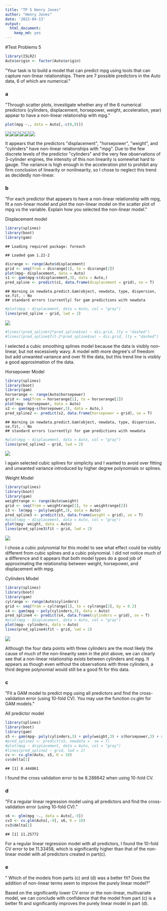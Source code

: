 ```yaml
---
title: "TP 5 Henry Jones"
author: "Henry Jones"
date: '2022-04-13'
output: 
  html_document: 
    keep_md: yes
---
```




#Test Problems 5

```r
library(ISLR2)
Auto$origin <- factor(Auto$origin)
```
"Your task is to build a model that can predict mpg using tools that can capture non-linear relationships. There are 7 possible predictors in the Auto data, 6 of which are numerical."

### a
"Through scatter plots, investigate whether any of the 6 numerical predictors (cylinders, displacement, horsepower, weight, acceleration, year) appear to have a non-linear relationship with mpg."

```r
plot(mpg ~., data = Auto[,-c(8,9)])
```

![](TP5_nonlinear_problems_files/figure-html/unnamed-chunk-2-1.png)<!-- -->![](TP5_nonlinear_problems_files/figure-html/unnamed-chunk-2-2.png)<!-- -->![](TP5_nonlinear_problems_files/figure-html/unnamed-chunk-2-3.png)<!-- -->![](TP5_nonlinear_problems_files/figure-html/unnamed-chunk-2-4.png)<!-- -->![](TP5_nonlinear_problems_files/figure-html/unnamed-chunk-2-5.png)<!-- -->![](TP5_nonlinear_problems_files/figure-html/unnamed-chunk-2-6.png)<!-- -->

It appears that the predictors "displacement", "horsepower", "weight", and "cylinders" have non-linear relationships with "mpg". Due to the few discrete levels of the predictor "cylinders" and the very few observations of 3-cylinder engines, the intensity of this non linearity is somewhat hard to gauge. The variance is high enough in the acceleration plot to prohibit any firm conclusion of linearity or nonlinearity, so I chose to neglect this trend as decidedly non-linear.

### b
"For each predictor that appears to have a non-linear relationship with mpg, fit a non-linear model and plot the non-linear model on the scatter plot of mpg vs the variable. Explain how you selected the non-linear model."

Displacement model

```r
library(splines)
library(boot)
library(gam)
```

```
## Loading required package: foreach
```

```
## Loaded gam 1.22-2
```

```r
disrange <- range(Auto$displacement)
grid <- seq(from = disrange[1], to = disrange[2])
plot(mpg~ displacement, data = Auto)
s1 <- gam(mpg~s(displacement,3), data = Auto,)
pred_spline <- predict(s1, data.frame(displacement = grid), se = T)
```

```
## Warning in newdata.predict.Gam(object, newdata, type, dispersion, se.fit, : No
## standard errors (currently) for gam predictions with newdata
```

```r
#plot(mpg ~ displacement, data = Auto, col = "gray")
lines(pred_spline ~ grid, lwd = 2)
```

![](TP5_nonlinear_problems_files/figure-html/unnamed-chunk-3-1.png)<!-- -->

```r
#lines((pred_spline+2*pred_spline$se) ~ dis.grid, lty = "dashed")
#lines((pred_spline$fit-2*pred_spline$se) ~ dis.grid, lty = "dashed")
```
I selected a cubic smoothing splines model because the data is visibly non-linear, but not excessively wavy. A model with more degree's of freedom but add unwanted variance and over fit the data, but this trend line is visibly a good approximation of the data.

Horsepower Model


```r
library(splines)
library(boot)
library(gam)
horserange <- range(Auto$horsepower)
grid <- seq(from = horserange[1], to = horserange[2])
plot(mpg~ horsepower, data = Auto)
s2 <- gam(mpg~s(horsepower,3), data = Auto,)
pred_spline2 <- predict(s2, data.frame(horsepower = grid), se = T)
```

```
## Warning in newdata.predict.Gam(object, newdata, type, dispersion, se.fit, : No
## standard errors (currently) for gam predictions with newdata
```

```r
#plot(mpg ~ displacement, data = Auto, col = "gray")
lines(pred_spline2 ~ grid, lwd = 2)
```

![](TP5_nonlinear_problems_files/figure-html/unnamed-chunk-4-1.png)<!-- -->

I again selected cubic splines for simplicity and I wanted to avoid over fitting and unwanted variance introduced by higher degree polynomials or splines.

Weight Model

```r
library(splines)
library(boot)
library(gam)
weightrange <- range(Auto$weight)
grid <- seq(from = weightrange[1], to = weightrange[2])
s3 <- lm(mpg ~ poly(weight,3), data = Auto)
pred_spline3 <- predict(s3, data.frame(weight = grid), se = T)
#plot(mpg ~ displacement, data = Auto, col = "gray")
plot(mpg~ weight, data = Auto)
lines(pred_spline3$fit ~ grid, lwd = 2)
```

![](TP5_nonlinear_problems_files/figure-html/unnamed-chunk-5-1.png)<!-- -->

I chose a cubic polynomial for this model to see what effect could be visibly different from cubic splines and a cubic polynomial. I did not notice much of a difference and it appears that both model types do a good job of approximating the relationship between weight, horsepower, and displacement with mpg.

Cylinders Model

```r
library(splines)
library(boot)
library(gam)
cylrange <- range(Auto$cylinders)
grid <- seq(from = cylrange[1], to = cylrange[2], by = 0.2)
s4 <- gam(mpg ~ poly(cylinders,3), data = Auto)
pred_spline4 <- predict(s4, data.frame(cylinders = grid), se = T)
#plot(mpg ~ displacement, data = Auto, col = "gray")
plot(mpg~ cylinders, data = Auto)
lines(pred_spline4$fit ~ grid, lwd = 2)
```

![](TP5_nonlinear_problems_files/figure-html/unnamed-chunk-6-1.png)<!-- -->

Although the four data points with three cylinders are the most likely the cause of much of the non-linearity seen in the plot above, we can clearly see that a non-linear relationship exists between cylinders and mpg. It appears as though even without the observations with three cylinders, a third degree polynomial would still be a good fit for this data. 


### c
"Fit a GAM model to predict mpg using all predictors and find the cross-validation error (using 10-fold CV). You may use the function cv.glm for GAM models."

All predictor model

```r
library(splines)
library(boot)
library(gam)
s5 <- gam(mpg~ poly(cylinders,3) + poly(weight,3) + s(horsepower,3) + s(displacement,3) + acceleration + year + origin, data = Auto,)
#pred_spline2 <- predict(s5, newdata =  se = T)
#plot(mpg ~ displacement, data = Auto, col = "gray")
#lines(pred_spline2 ~ grid, lwd = 2)
cv <- cv.glm(Auto, s5, K = 10)
cv$delta[1]
```

```
## [1] 8.444861
```

I found the cross validation error to be 8.288642 when using 10-fold CV.


### d
"Fit a regular linear regression model using all predictors and find the cross-validation error (using 10-fold CV)."


```r
s6 <- glm(mpg ~., data = Auto[,-9])
cv3 <- cv.glm(Auto[,-9], s6, K = 10)
cv3$delta[1]
```

```
## [1] 11.25772
```

For a regular linear regression model with all predictors, I found the 10-fold CV error to be 11.33458, which is significantly higher than that of the non-linear model with all predictors created in part(c).



### e
" Which of the models from parts (c) and (d) was a better fit? Does the addition of non-linear terms seem to improve the purely linear model?"

Based on the significantly lower CV error or the non-linear, multivariate model, we can conclude with confidence that the model from part (c) is a better fit and significantly improves the purely linear model in part (d).
